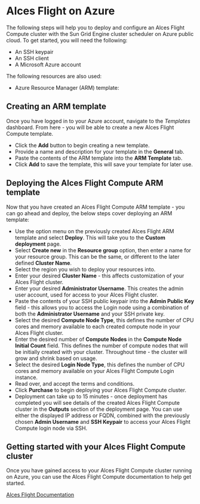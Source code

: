 Alces Flight on Azure
=====================

The following steps will help you to deploy and configure an Alces Flight Compute cluster with the Sun Grid Engine cluster scheduler on Azure public cloud. To get started, you will need the following:

* An SSH keypair
* An SSH client
* A Microsoft Azure account

The following resources are also used:

* Azure Resource Manager (ARM) template: <insert link here>

Creating an ARM template
------------------------

Once you have logged in to your Azure account, navigate to the *Templates* dashboard. From here - you will be able to create a new Alces Flight Compute template. 

* Click the **Add** button to begin creating a new template.
* Provide a name and description for your template in the **General** tab.
* Paste the contents of the ARM template into the **ARM Template** tab.
* Click **Add** to save the template, this will save your template for later use.

Deploying the Alces Flight Compute ARM template
-----------------------------------------------

Now that you have created an Alces Flight Compute ARM template - you can go ahead and deploy, the below steps cover deploying an ARM template:

* Use the option menu on the previously created Alces Flight ARM template and select **Deploy**. This will take you to the **Custom deployment** page.
* Select **Create new** in the **Resource group** option, then enter a name for your resource group. This can be the same, or different to the later defined **Cluster Name**.
* Select the region you wish to deploy your resources into.
* Enter your desired **Cluster Name** - this affects customization of your Alces Flight cluster.
* Enter your desired **Administrator Username**. This creates the admin user account, used for access to your Alces Flight cluster.
* Paste the contents of your SSH public keypair into the **Admin Public Key** field - this allows you to access the Login node using a combination of both the **Administrator Username** and your SSH private key.
* Select the desired **Compute Node Type**, this defines the number of CPU cores and memory available to each created compute node in your Alces Flight cluster.
* Enter the desired number of **Compute Nodes** in the **Compute Node Initial Count** field. This defines the number of compute nodes that will be initially created with your cluster. Throughout time - the cluster will grow and shrink based on usage.
* Select the desired **Login Node Type**, this defines the number of CPU cores and memory available on your Alces Flight Compute Login instance.
* Read over, and accept the terms and conditions.
* Click **Purchase** to begin deploying your Alces Flight Compute cluster.
* Deployment can take up to 15 minutes - once deployment has completed you will see details of the created Alces Flight Compute cluster in the **Outputs** section of the deployment page. You can use either the displayed IP address or FQDN, combined with the previously chosen **Admin Username** and **SSH Keypair** to access your Alces Flight Compute login node via SSH.

Getting started with your Alces Flight Compute cluster
------------------------------------------------------

Once you have gained access to your Alces Flight Compute cluster running on Azure, you can use the Alces Flight Compute documentation to help get started. 

[Alces Flight Documentation](http://docs.alces-flight.com)
